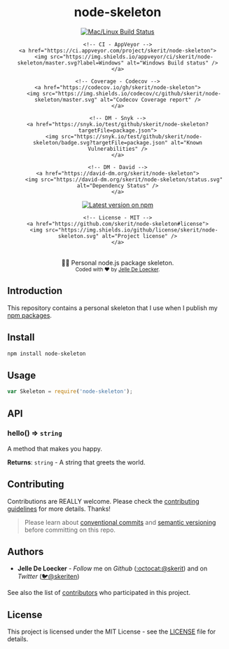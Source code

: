 <h1 align="center">
	<b>node-skeleton</b>
</h1>
<div align="center">
	<!-- CI - TravisCI -->
	<a href="https://travis-ci.org/skerit/node-skeleton">
		<img src="https://img.shields.io/travis/typicode/husky/master.svg?label=Mac%20OSX%20%26%20Linux" alt="Mac/Linux Build Status" />
	</a>

	<!-- CI - AppVeyor -->
	<a href="https://ci.appveyor.com/project/skerit/node-skeleton">
		<img src="https://img.shields.io/appveyor/ci/skerit/node-skeleton/master.svg?label=Windows" alt="Windows Build status" />
	</a>

	<!-- Coverage - Codecov -->
	<a href="https://codecov.io/gh/skerit/node-skeleton">
		<img src="https://img.shields.io/codecov/c/github/skerit/node-skeleton/master.svg" alt="Codecov Coverage report" />
	</a>

	<!-- DM - Snyk -->
	<a href="https://snyk.io/test/github/skerit/node-skeleton?targetFile=package.json">
		<img src="https://snyk.io/test/github/skerit/node-skeleton/badge.svg?targetFile=package.json" alt="Known Vulnerabilities" />
	</a>

	<!-- DM - David -->
	<a href="https://david-dm.org/skerit/node-skeleton">
		<img src="https://david-dm.org/skerit/node-skeleton/status.svg" alt="Dependency Status" />
	</a>
</div>

<div align="center">
	<!-- Version - npm -->
	<a href="https://www.npmjs.com/package/node-skeleton">
		<img src="https://img.shields.io/npm/v/node-skeleton.svg" alt="Latest version on npm" />
	</a>

	<!-- License - MIT -->
	<a href="https://github.com/skerit/node-skeleton#license">
		<img src="https://img.shields.io/github/license/skerit/node-skeleton.svg" alt="Project license" />
	</a>
</div>
<br>
<div align="center">
	👷🏼 Personal node.js package skeleton.
</div>
<div align="center">
	<sub>
		Coded with ❤️ by <a href="#authors">Jelle De Loecker</a>.
	</sub>
</div>

## Introduction

This repository contains a personal skeleton that I use when I publish my [npm packages](https://www.npmjs.com/~skerit).

## Install

```bash
npm install node-skeleton
```

## Usage

```js
var Skeleton = require('node-skeleton');
```

## API
<a name="hello"></a>

### hello() ⇒ `string`
A method that makes you happy.

**Returns**: <code>string</code> - A string that greets the world.  

## Contributing
Contributions are REALLY welcome.
Please check the [contributing guidelines](.github/contributing.md) for more details. Thanks!

> Please learn about [conventional commits](https://conventionalcommits.org/) and [semantic versioning](https://semver.org/) before committing on this repo.

## Authors
- **Jelle De Loecker** -  *Follow* me on *Github* ([:octocat:@skerit](https://github.com/skerit)) and on  *Twitter* ([🐦@skeriten](http://twitter.com/intent/user?screen_name=skeriten))

See also the list of [contributors](https://github.com/skerit/node-package-skelethon/contributors) who participated in this project.

## License
This project is licensed under the MIT License - see the [LICENSE](https://github.com/skerit/node-skeleton/LICENSE) file for details.